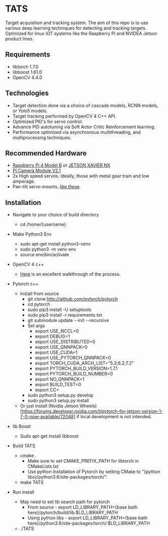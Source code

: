 # TATS
Target acquisition and tracking system. The aim of this repo is to use various deep learning techniques for detecting and tracking targets. Optimized for linux IOT systems like the Raspberry Pi and NVIDEA Jetson product lines.

## Requirements
* libtorch 1.7.0
* libboost 1.61.0
* OpenCV 4.4.0

## Technologies
* Target detection done via a choice of cascade models, RCNN models, or Yolo5 models.
* Target tracking performed by OpenCV 4 C++ API. 
* Optimized PID's for servo control.
* Advance PID autotuning via Soft Actor Critic Reinforcement learning.
* Performance optimized via asynchronous multithreading, and multiprocessing techniques.

## Recommended Hardware
* [Raspberry Pi 4 Model B](https://www.raspberrypi.org/products/raspberry-pi-4-model-b/) or [JETSON XAVIER NX](https://www.nvidia.com/en-us/autonomous-machines/embedded-systems/jetson-xavier-nx/)
* [PI Camera Module V2.1](https://www.raspberrypi.org/products/camera-module-v2/)
* 2x High speed servos. Ideally, those with metal gear train and low amperage.
* Pan-tilt servo mounts, [like these](https://www.servocity.com/pan-tilt-kits/).

## Installation
* Navigate to your choice of build directory
    * cd /home/{username}
* Make Python3 Env
	* sudo apt-get install python3-venv
	* sudo python3 -m venv env
	* source env/bin/activate 
* OpenCV 4 c++
	* [Here](https://cv-tricks.com/installation/opencv-4-1-ubuntu18-04/) is an excellent walkthrough of the process.

* Pytorch c++
	* Install from source
		* git clone http://github.com/pytorch/pytorch
		* cd pytorch
		* sudo pip3 install -U setuptools
		* sudo pip3 install -r requirements.txt
		* git submodule update --init --recursive
		* Set args
			* export USE_NCCL=0
			* export DEBUG=1
			* export USE_DISTRIBUTED=0      
			* export USE_QNNPACK=0
			* export USE_CUDA=1
			* export USE_PYTORCH_QNNPACK=0
			* export TORCH_CUDA_ARCH_LIST="5.3;6.2;7.2"
			* export PYTORCH_BUILD_VERSION=1.7.1
			* export PYTORCH_BUILD_NUMBER=0
			* export NO_QNNPACK=1
			* export BUILD_TEST=0
			* export CC=
		* sudo python3 setup.py develop
        * sudo python3 setup.py install
	* Or just install (Nvidia Jetson Wheels)[https://forums.developer.nvidia.com/t/pytorch-for-jetson-version-1-7-0-now-available/72048] if local development is not intended.

* lib Boost
	* Sudo apt-get install libboost

* Build TATS
	* cmake . 
		* Make sure to set CMAKE_PREFIX_PATH for libtorch in CMakeLists.txt
        * Use python installation of Pytorch by setting CMake to "{python libs}/python3.6/site-packages/torch/".
    * make TATS
    
* Run install
    * May need to set lib search path for pytorch
		* From source - export LD_LIBRARY_PATH={base bath here}/pytorch/build/lib:$LD_LIBRARY_PATH 
		* Using python libs - export LD_LIBRARY_PATH={base bath here}/python3.6/site-packages/torch/:$LD_LIBRARY_PATH 
    * ./TATS

